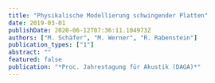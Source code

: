 ```yaml
---
title: "Physikalische Modellierung schwingender Platten"
date: 2019-03-01
publishDate: 2020-06-12T07:36:11.104973Z
authors: ["M. Schäfer", "M. Werner", "R. Rabenstein"]
publication_types: ["1"]
abstract: ""
featured: false
publication: "*Proc. Jahrestagung für Akustik (DAGA)*"
---
```


